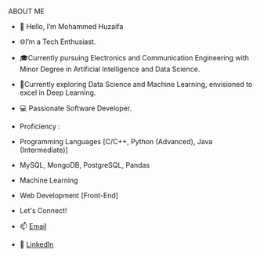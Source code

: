 ABOUT ME
- 👋 Hello, I’m Mohammed Huzaifa
- 🌐I’m a Tech Enthusiast.
- 🎓Currently pursuing Electronics and Communication Engineering with Minor Degree in Artificial Intelligence and Data Science.
- 🚀Currently exploring Data Science and Machine Learning, envisioned to excel in Deep Learning.
- 💻 Passionate Software Developer.


- Proficiency :
- Programming Languages [C/C++, Python (Advanced), Java (Intermediate)]
- MySQL, MongoDB, PostgreSQL, Pandas
- Machine Learning
- Web Development [Front-End]


-  Let's Connect!

- 📫 [Email](mailto:mohammedhuzaifa284@gmail.com)
- 💼 [LinkedIn](https://www.linkedin.com/in/mohammedhuzaifamh)
<!---
HuzaifaMH/HuzaifaMH is a ✨ special ✨ repository because its `README.md` (this file) appears on your GitHub profile.
You can click the Preview link to take a look at your changes.
--->
